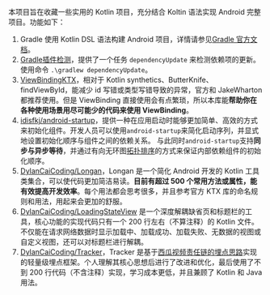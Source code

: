 本项目旨在收藏一些实用的 Kotlin 项目，充分结合 Koltin 语法实现 Android 完整项目。功能如下：

1. Gradle 使用 Kotlin DSL 语法构建 Android 项目，详情请参见[Gradle 官方文档](https://docs.gradle.org/current/userguide/userguide.html)。
2. [Gradle插件检测](https://github.com/ben-manes/gradle-versions-plugin)，提供了一个任务 `dependencyUpdate` 来检测依赖项的更新。使用命令 `.\gradlew dependencyUpdate`。
3. [ViewBindingKTX](https://github.com/DylanCaiCoding/ViewBindingKTX)，相对于 Kotlin synthetics、ButterKnife、findViewById，能减少 id 写错或类型写错导致的异常，官方和 JakeWharton 都推荐使用。但是 ViewBinding 直接使用会有点繁琐，所以本库能**帮助你在各种使用场景用尽可能少的代码来使用 ViewBinding**。
4. [idisfkj/android-startup](https://github.com/idisfkj/android-startup)，提供一种在应用启动时能够更加简单、高效的方式来初始化组件。开发人员可以使用`android-startup`来简化启动序列，并显式地设置初始化顺序与组件之间的依赖关系。 与此同时`android-startup`支持**同步与异步等待**，并通过有向无环图[拓扑排序](https://github.com/idisfkj/android-startup/blob/master/android-startup/src/main/java/com/rousetime/android_startup/sort/TopologySort.kt)的方式来保证内部依赖组件的初始化顺序。
5. [DylanCaiCoding/Longan](https://github.com/DylanCaiCoding/Longan)，Longan 是一个简化 Android 开发的 Kotlin 工具类集合，可以使代码更加简洁易读。**目前有超过 500 个常用方法或属性，能有效提高开发效率**。每个用法都会思考很多，并且参考官方 KTX 库的命名规则和用法，用起来会更加的舒服。
6. [DylanCaiCoding/LoadingStateView](https://github.com/DylanCaiCoding/LoadingStateView/blob/master/README_ZH.md) 是一个深度解耦缺省页和标题栏的工具，核心功能的实现代码只有一个 200 行左右（不算注释）的 Kotlin 文件。不仅能在请求网络数据时显示加载中、加载成功、加载失败、无数据的视图或自定义视图，还可以对标题栏进行解耦。
7. [DylanCaiCoding/Tracker](https://github.com/DylanCaiCoding/Tracker)，Tracker 是基于[西瓜视频责任链的埋点思路](https://mp.weixin.qq.com/s/iMn--4FNugtH26G90N1MaQ)实现的轻量级埋点框架。个人理解其核心思想后进行了改进和优化，最后使用了不到 200 行代码（不含注释）实现，学习成本更低，并且兼顾了 Kotlin 和 Java 用法。